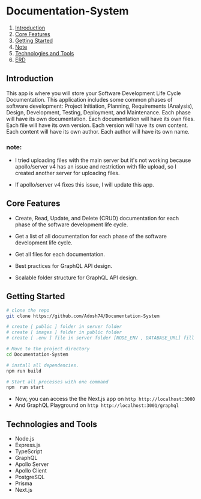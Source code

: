 # Documentation-System

1. [Introduction](#introduction)
2. [Core Features](#core-features)
3. [Getting Started](#getting-started)
4. [Note](#note)
6. [Technologies and Tools](#technologies-and-tools)
7. [ERD](/docs/ERD.md)

## Introduction

This app is where you will store your Software Development Life Cycle Documentation. This application includes some common phases of software development: Project Initiation, Planning, Requirements (Analysis), Design, Development, Testing, Deployment, and Maintenance. Each phase will have its own documentation. Each documentation will have its own files. Each file will have its own version. Each version will have its own content. Each content will have its own author. Each author will have its own name.

### note:
- I tried uploading files with the main server but it's not working because apollo/server v4 has an issue and restriction with file upload, so I created another server for uploading files.

- If apollo/server v4 fixes this issue, I will update this app.

## Core Features

-   Create, Read, Update, and Delete (CRUD) documentation for each phase of the software development life cycle.

-   Get a list of all documentation for each phase of the software development life cycle.

-   Get all files for each documentation.

-   Best practices for GraphQL API design.

-   Scalable folder structure for GraphQL API design.

## Getting Started
``` bash
# clone the repo
git clone https://github.com/Adosh74/Documentation-System

# create [ public ] folder in server folder
# create [ images ] folder in public folder
# create [ .env ] file in server folder [NODE_ENV , DATABASE_URL] fill the .env file with your database credentials

# Move to the project directory
cd Documentation-System

# install all dependencies.
npm run build

# Start all processes with one command
npm  run start

```
- Now, you can access the the Next.js app on ```http http://localhost:3000```
- And GraphQL Playground on ```http http://localhost:3001/graphql```

## Technologies and Tools

-   Node.js
-   Express.js
-   TypeScript
-   GraphQL
-   Apollo Server
-   Apollo Client
-   PostgreSQL
-   Prisma
-   Next.js
